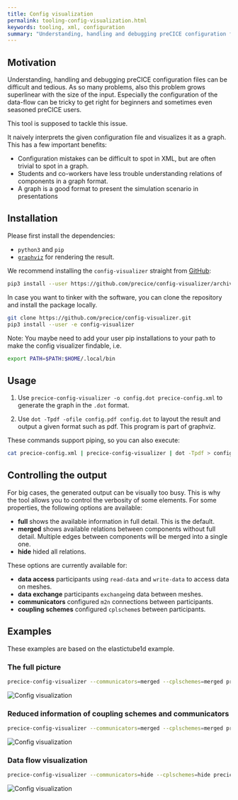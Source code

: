 ```yaml
---
title: Config visualization
permalink: tooling-config-visualization.html
keywords: tooling, xml, configuration
summary: "Understanding, handling and debugging preCICE configuration files can be difficult and tedious. This tool simplifies this process by visualizing the configuration as a dot graph."
---
```


## Motivation

Understanding, handling and debugging preCICE configuration files can be difficult and tedious.
As so many problems, also this problem grows superlinear with the size of the input.
Especially the configuration of the data-flow can be tricky to get right for beginners and sometimes even seasoned preCICE users.

This tool is supposed to tackle this issue.

It naively interprets the given configuration file and visualizes it as a graph.
This has a few important benefits:

* Configuration mistakes can be difficult to spot in XML, but are often trivial to spot in a graph.
* Students and co-workers have less trouble understanding relations of components in a graph format.
* A graph is a good format to present the simulation scenario in presentations

## Installation

Please first install the dependencies:

* `python3` and `pip`
* [`graphviz`](https://graphviz.org/download/) for rendering the result.

We recommend installing the `config-visualizer` straight from [GitHub](https://github.com/precice/config-visualizer):

```bash
pip3 install --user https://github.com/precice/config-visualizer/archive/master.zip
```

In case you want to tinker with the software, you can clone the repository and install the package locally.

```bash
git clone https://github.com/precice/config-visualizer.git
pip3 install --user -e config-visualizer
```

Note: You maybe need to add your user pip installations to your path to make the config visualizer findable, i.e.

```bash
export PATH=$PATH:$HOME/.local/bin
```

## Usage

1. Use `precice-config-visualizer -o config.dot precice-config.xml` to generate the graph in the `.dot` format.

2. Use `dot -Tpdf -ofile config.pdf config.dot` to layout the result and output a given format such as pdf.
  This program is part of graphviz.

These commands support piping, so you can also execute:

```bash
cat precice-config.xml | precice-config-visualizer | dot -Tpdf > config.pdf
```

## Controlling the output

For big cases, the generated output can be visually too busy.
This is why the tool allows you to control the verbosity of some elements.
For some properties, the following options are available:

* **full** shows the available information in full detail. This is the default.
* **merged** shows available relations between components without full detail. Multiple edges between components will be merged into a single one.
* **hide** hided all relations.

These options are currently available for:

* **data access** participants using `read-data` and `write-data` to access data on meshes.
* **data exchange** participants `exchange`ing data between meshes.
* **communicators** configured `m2n` connections between participants.
* **coupling schemes** configured `cplscheme`s between participants.

## Examples

These examples are based on the elastictube1d example.

### The full picture

```bash
precice-config-visualizer --communicators=merged --cplschemes=merged precice-config.xml | dot -Tpdf > graph.pdf
```

![Config visualization](images/docs/tooling/elastictube1d-full.svg)

### Reduced information of coupling schemes and communicators

```bash
precice-config-visualizer --communicators=merged --cplschemes=merged precice-config.xml | dot -Tpdf > graph.pdf
```

![Config visualization](images/docs/tooling/elastictube1d-cpl-com-merged.svg)

### Data flow visualization

```bash
precice-config-visualizer --communicators=hide --cplschemes=hide precice-config.xml | dot -Tpdf > graph.pdf
```

![Config visualization](images/docs/tooling/elastictube1d-data-flow.svg)
